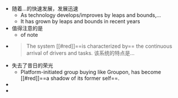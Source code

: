 - 随着...的快速发展，发展迅速
	- As technology develops/improves by leaps and bounds,...
	- It has grown by leaps and bounds in recent years
- 值得注意的是
	- of note
- > The system [[#red]]==is characterized by== the continuous arrival of drivers and tasks.  该系统的特点是...
- 失去了昔日的荣光
	- Platform-initiated group buying like Groupon, has become [[#red]]==a shadow of its former self==.
-
-